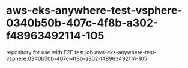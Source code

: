 # aws-eks-anywhere-test-vsphere-0340b50b-407c-4f8b-a302-f48963492114-105
repository for use with E2E test job aws-eks-anywhere-test-vsphere:0340b50b-407c-4f8b-a302-f48963492114-105
